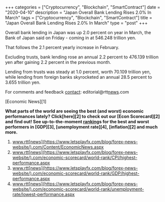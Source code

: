 +++
categories = ["Cryptocurrency", "Blockchain", "SmartContract"]
date = "2020-04-10"
description = "Japan Overall Bank Lending Rises 2.0% In March"
tags = ["Cryptocurrency", "Blockchain", "SmartContract"]
title = "Japan Overall Bank Lending Rises 2.0% In March"
type = "post"
+++

Overall bank lending in Japan was up 2.0 percent on year in March, the
Bank of Japan said on Friday - coming in at 546.248 trillion yen.

That follows the 2.1 percent yearly increase in February.

Excluding trusts, bank lending rose an annual 2.2 percent to 476.139
trillion yen after gaining 2.2 percent in the previous month.

Lending from trusts was steady at 1.0 percent, worth 70.109 trillion
yen, while lending from foreign banks skyrocketed an annual 28.5 percent
to 3.655 trillion yen.

For comments and feedback [contact](https://www.playgroundfx.com/contact/): editorial@rtt[news](https://www.letsplayfx.com/blog/forex-news-website/).com

[Economic News][1]

 **What parts of the world are seeing the best (and worst) economic
performances lately? Click[here][2] to check out our [Econ Scorecard][2]
and find out! See up-to-the-moment [ranking](https://www.playgroundfx.com/blog/crypto-exchange-ranking/)s for the best and worst
performers in [GDP][3], [unemployment rate][4], [inflation][2] and much
more.**

   1. www.rtt[news](https://www.letsplayfx.com/blog/forex-news-website/).com/Content/EconomicNews.aspx
   2. www.rtt[news](https://www.letsplayfx.com/blog/forex-news-website/).com/economic-scorecard/world-rank/CPI/highest-performance.aspx
   3. www.rtt[news](https://www.letsplayfx.com/blog/forex-news-website/).com/economic-scorecard/world-rank/GDP/highest-performance.aspx
   4. www.rtt[news](https://www.letsplayfx.com/blog/forex-news-website/).com/economic-scorecard/world-rank/unemployment-rate/lowest-performance.aspx